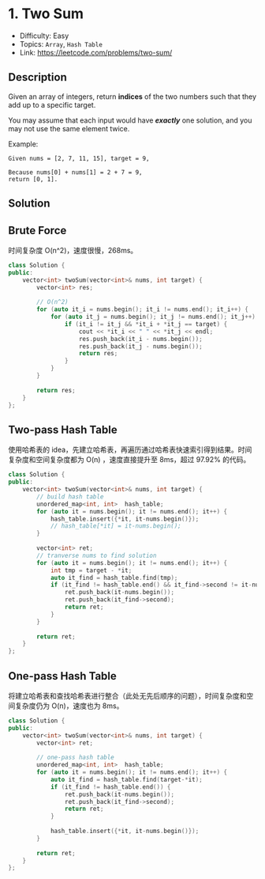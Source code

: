 # 1. Two Sum

- Difficulty: Easy
- Topics: `Array`, `Hash Table`
- Link: https://leetcode.com/problems/two-sum/

## Description

Given an array of integers, return **indices** of the two numbers such that they add up to a specific target.

You may assume that each input would have ***exactly*** one solution, and you may not use the same element twice.

Example:

```
Given nums = [2, 7, 11, 15], target = 9,

Because nums[0] + nums[1] = 2 + 7 = 9,
return [0, 1].
```

## Solution

## Brute Force

时间复杂度 O(n^2)，速度很慢，268ms。

```cpp
class Solution {
public:
    vector<int> twoSum(vector<int>& nums, int target) {
        vector<int> res;
        
        // O(n^2)
        for (auto it_i = nums.begin(); it_i != nums.end(); it_i++) {
            for (auto it_j = nums.begin(); it_j != nums.end(); it_j++) {
                if (it_i != it_j && *it_i + *it_j == target) {
                    cout << *it_i << " " << *it_j << endl;
                    res.push_back(it_i - nums.begin());
                    res.push_back(it_j - nums.begin());
                    return res;
                }
            }
        }
        
        return res;
    }
};
```

## Two-pass Hash Table

使用哈希表的 idea，先建立哈希表，再遍历通过哈希表快速索引得到结果。时间复杂度和空间复杂度都为 O(n) ，速度直接提升至 8ms，超过 97.92% 的代码。

```cpp
class Solution {
public:
    vector<int> twoSum(vector<int>& nums, int target) {
        // build hash table 
        unordered_map<int, int>  hash_table;
        for (auto it = nums.begin(); it != nums.end(); it++) {
            hash_table.insert({*it, it-nums.begin()});
            // hash_table[*it] = it-nums.begin();
        }
        
        vector<int> ret;
        // tranverse nums to find solution
        for (auto it = nums.begin(); it != nums.end(); it++) {
            int tmp = target - *it;
            auto it_find = hash_table.find(tmp);
            if (it_find != hash_table.end() && it_find->second != it-nums.begin()) {
                ret.push_back(it-nums.begin());
                ret.push_back(it_find->second);
                return ret;
            }
        }
        
        return ret;
    }
};
```

## One-pass Hash Table

将建立哈希表和查找哈希表进行整合（此处无先后顺序的问题），时间复杂度和空间复杂度仍为 O(n)，速度也为 8ms。

```cpp
class Solution {
public:
    vector<int> twoSum(vector<int>& nums, int target) {
        vector<int> ret;
        
        // one-pass hash table
        unordered_map<int, int>  hash_table;
        for (auto it = nums.begin(); it != nums.end(); it++) {
            auto it_find = hash_table.find(target-*it);
            if (it_find != hash_table.end()) {
                ret.push_back(it-nums.begin());
                ret.push_back(it_find->second);
                return ret;
            }
            
            hash_table.insert({*it, it-nums.begin()});
        }
        
        return ret;
    }
};
```
